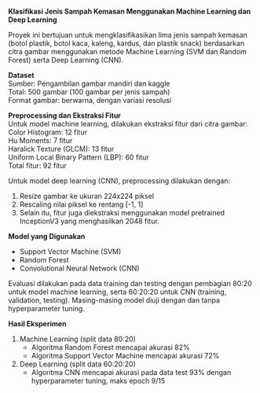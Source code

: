 **Klasifikasi Jenis Sampah Kemasan Menggunakan Machine Learning dan Deep Learning**

Proyek ini bertujuan untuk mengklasifikasikan lima jenis sampah kemasan (botol plastik, botol kaca, kaleng, kardus, dan plastik snack) berdasarkan citra gambar menggunakan metode Machine Learning (SVM dan Random Forest) serta Deep Learning (CNN). 

**Dataset** <br>
Sumber: Pengambilan gambar mandiri dan kaggle <br>
Total: 500 gambar (100 gambar per jenis sampah) <br>
Format gambar: berwarna, dengan variasi resolusi <br>

**Preprocessing dan Ekstraksi Fitur** <br>
Untuk model machine learning, dilakukan ekstraksi fitur dari citra gambar: <br>
Color Histogram: 12 fitur <br>
Hu Moments: 7 fitur <br>
Haralick Texture (GLCM): 13 fitur <br>
Uniform Local Binary Pattern (LBP): 60 fitur <br>
Total fitur: 92 fitur <br>

Untuk model deep learning (CNN), preprocessing dilakukan dengan: <br>
1. Resize gambar ke ukuran 224x224 piksel <br>
2. Rescaling nilai piksel ke rentang [-1, 1] <br>
3. Selain itu, fitur juga diekstraksi menggunakan model pretrained InceptionV3 yang menghasilkan 2048 fitur. <br>

**Model yang Digunakan** <br>
- Support Vector Machine (SVM) <br>
- Random Forest <br>
- Convolutional Neural Network (CNN) <br>

Evaluasi dilakukan pada data training dan testing dengan pembagian 80:20 untuk model machine learning, serta 60:20:20 untuk CNN (training, validation, testing). Masing-masing model diuji dengan dan tanpa hyperparameter tuning. <br>

**Hasil Eksperimen**
1. Machine Learning (split data 80:20) 
   - Algoritma Random Forest mencapai akurasi 82%
   - Algoritma Support Vector Machine mencapai akurasi 72%
2. Deep Learning (split data 60:20:20)
   - Algoritma CNN mencapai akurasi pada data test 93% dengan hyperparameter tuning, maks epoch 9/15 <br>
